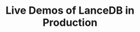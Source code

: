 ---
layout: app_gallery
title: "Live Demos of LanceDB in Production"
sidebar_title: App Gallery
description: "Interactive demonstrations and examples of LanceDB in action"
weight: 201
---